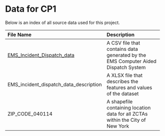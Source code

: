 # Data for CP1

Below is an index of all source data used for this project.

| File Name | Description |
| :--- | :-- |
| [EMS_Incident_Dispatch_data](https://data.cityofnewyork.us/api/views/76xm-jjuj/rows.csv?accessType=DOWNLOAD) | A CSV file that contains data generated by the EMS Computer Aided Dispatch System |
| EMS_incident_dispatch_data_description | A XLSX file that describes the features and values of the dataset |
| ZIP_CODE_040114 | A shapefile containing location data for all ZCTAs within the City of New York |
